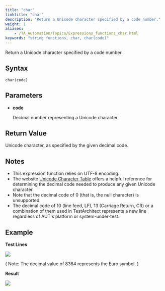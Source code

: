 ```yaml
--- 
title: "char"
linktitle: "char"
description: "Return a Unicode character specified by a code number."
weight: 1
aliases: 
    - /TA_Automation/Topics/Expressions_functions_char.html
keywords: "string functions, char, char(code)"
---
```


Return a Unicode character specified by a code number.

## Syntax

`char(code)`

## Parameters

-   **code**

    Decimal number representing a Unicode character.


## Return Value

Unicode character, as specified by the given decimal code.

## Notes

-   This expression function relies on UTF-8 encoding.
-   The website [Unicode Character Table](http://unicode-table.com/en/) offers a helpful reference for determining the decimal code needed to produce any given Unicode character.
-   Note that the decimal code of 0 \(that is, the null character\) is unsupported.
-   The decimal code of 10 \(line feed, LF\), 13 \(Carriage Return, CR\) or a combination of them used in TestArchitect represents a new line regardless of AUT's platform or system-under-test.

## Example

**Test Lines**

![](/images/TA_Automation/Images/automationguide_stringfunction_char_pgm.png)

\( Note: The decimal value of 8364 represents the Euro symbol. \)

**Result**

![](/images/TA_Automation/Images/automationguide_stringfunction_char_res.png)



